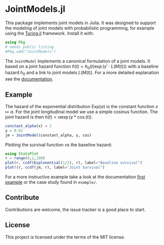 # JointModels.jl

This package implements joint models in Julia. It was designed to support the modeling of joint models with probabilistic programming, for example using the [Turing.jl](https://github.com/TuringLang/Turing.jl) framework. Install it with:

```julia
using Pkg
# needs public listing
#Pkg.add("JointModels")
```

The `JointModel` implements a canonical formulation of a joint models. It based on a joint hazard function $h(t) = h_0(t) \exp(\gamma' \cdot L(M(t)))$ with a baseline hazard $h_0$ and a link to joint models $L(M(t))$. For a more detailed explanation see the [documentation](https://insightsengineering.github.io/JointModels.jl/dev/).



## Example

The hazard of the exponential distribution $\text{Exp}(\alpha)$ is the constant function $x\mapsto \alpha$. For the joint longitudinal model we use a simple cosinus function. The joint hazard is then $h(t) = \alpha \exp(\gamma * \cos(t))$.

```julia
constant_alpha(x) = 2
γ = 0.01
jm = JointModel(constant_alpha, γ, cos)
```
Plotting the survival function vs the baseline hazard:
```julia
using StatsPlot
r = range(0,2,100)
plot(r, ccdf(Explonential(1/2), r), label="Baseline survival")
plot!(r, ccdf(jm, r), label="Joint Survival")
```

For a more instructive example take a look at the documentation [first example](https://insightsengineering.github.io/JointModels.jl/dev/FirstExample/) or the case study found in `example/`.

## Contribute

Contributions are welcome, the issue tracker is a good place to start.

## License
This project is licensed under the terms of the MIT license.

